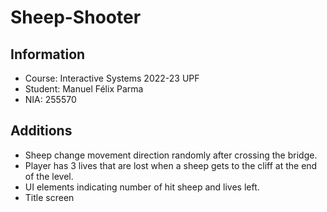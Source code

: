 # Sheep-Shooter

## Information
* Course: Interactive Systems 2022-23 UPF
* Student: Manuel Félix Parma
* NIA: 255570

## Additions

* Sheep change movement direction randomly after crossing the bridge.
* Player has 3 lives that are lost when a sheep gets to the cliff at the end of the level.
* UI elements indicating number of hit sheep and lives left.
* Title screen
